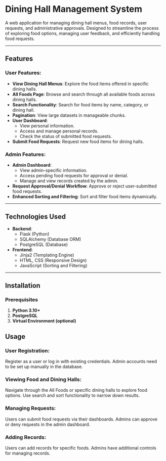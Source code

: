 # **Dining Hall Management System**

A web application for managing dining hall menus, food records, user requests, and administrative approvals. Designed to streamline the process of exploring food options, managing user feedback, and efficiently handling food requests.

---

## **Features**

### User Features:
- **View Dining Hall Menus**: Explore the food items offered in specific dining halls.
- **All Foods Page**: Browse and search through all available foods across dining halls.
- **Search Functionality**: Search for food items by name, category, or dining hall.
- **Pagination**: View large datasets in manageable chunks.
- **User Dashboard**: 
  - View personal information.
  - Access and manage personal records.
  - Check the status of submitted food requests.
- **Submit Food Requests**: Request new food items for dining halls.

### Admin Features:
- **Admin Dashboard**: 
  - View admin-specific information.
  - Access pending food requests for approval or denial.
  - Manage and view records created by the admin.
- **Request Approval/Denial Workflow**: Approve or reject user-submitted food requests.
- **Enhanced Sorting and Filtering**: Sort and filter food items dynamically.

---

## **Technologies Used**

- **Backend**:
  - Flask (Python)
  - SQLAlchemy (Database ORM)
  - PostgreSQL (Database)
- **Frontend**:
  - Jinja2 (Templating Engine)
  - HTML, CSS (Responsive Design)
  - JavaScript (Sorting and Filtering)

---

## **Installation**

### Prerequisites
1. **Python 3.10+**
2. **PostgreSQL**
3. **Virtual Environment (optional)**


## Usage

### **User Registration**:
Register as a user or log in with existing credentials.
Admin accounts need to be set up manually in the database.

### **Viewing Food and Dining Halls**:
Navigate through the All Foods or specific dining halls to explore food options.
Use search and sort functionality to narrow down results.

### **Managing Requests**:
Users can submit food requests via their dashboards.
Admins can approve or deny requests in the admin dashboard.

### **Adding Records**:
Users can add records for specific foods.
Admins have additional controls for managing records.
